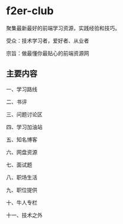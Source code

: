 # f2er-club
聚集最新最好的前端学习资源，实践经验和技巧。

受众：技术学习者，爱好者、从业者

宗旨：做最懂你最贴心的前端资源网

## 主要内容

一、学习路线

二、书评

三、问题讨论区

四、学习加油站

五、知名博客

六、网盘资源

七、面试题

八、职场生活

九、职位提供

十、牛人专栏

十一、技术之外
